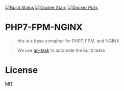 [![Build Status](https://travis-ci.org/axelspringer/php7-fpm-nginx.svg?branch=master)](https://travis-ci.org/axelspringer/php7-fpm-nginx) [![Docker Stars](https://img.shields.io/docker/stars/axelspringer/php7-fpm-nginx.svg)](https://hub.docker.com/r/axelspringer/php7-fpm-nginx/) [![Docker Pulls](https://img.shields.io/docker/pulls/axelspringer/php7-fpm-nginx.svg)](https://hub.docker.com/r/axelspringer/php7-fpm-nginx/)

# PHP7-FPM-NGINX

> this is a base container for PHP7, FPM, and NGINX

> We use [go-task](https://github.com/go-task/task) to automate the build tasks

# License
[MIT](/LICENSE)